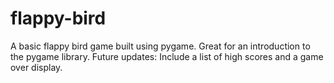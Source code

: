 # flappy-bird
A basic flappy bird game built using pygame.
Great for an introduction to the pygame library.
Future updates: Include a list of high scores and a game over display.

